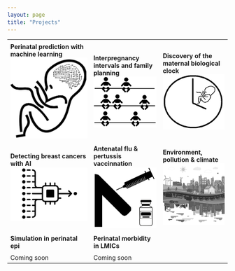 ```yaml
---
layout: page
title: "Projects"
---
```


| | | | 
| --- | --- | --- | 
| | | | 
| **Perinatal prediction with machine learning** <br/> <a href="https://gavinfpereira.github.io/stillbirth machine learning"><img src="/assets/Stillbirth ML icon.png" width="200" alt="Prediction of stillbirth and perinatal morbidity with machine learning"></a> | **Interpregnancy intervals and family planning** <br/> <a href="https://gavinfpereira.github.io/ipi"><img src="/assets/ipi.png" width="250" alt="Interpregnancy intervals and family planning"></a> | **Discovery of the maternal biological clock** <br/> <a href="https://gavinfpereira.github.io/biological clock"><img src="/assets/biological clock.png" width="250" alt="Maternal biological clock"></a> | 
| | | |
| **Detecting breast cancers with AI** <br/>  <a href="https://gavinfpereira.github.io/breast cancer"><img src="/assets/breast cancer.png" width="600" alt="Detecting breast cancer with artificial intelligence"></a> | **Antenatal flu & pertussis vaccinnation** <br/> <a href="https://gavinfpereira.github.io/vaccination"><img src="/assets/vaccination.png" width="250" alt="Vaccination in pregnancy"></a> | **Environment, pollution & climate** <br/> <a href="https://gavinfpereira.github.io/environment"><img src="/assets/environment.png" width="350" alt="Environmental health"></a> | 
| | | |
| **Simulation in perinatal epi** | **Perinatal morbidity in LMICs** | | 
| | | |
| Coming soon | Coming soon | |
